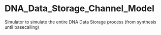 # DNA_Data_Storage_Channel_Model
Simulator to simulate the entire DNA Data Storage process (from synthesis until basecalling)
